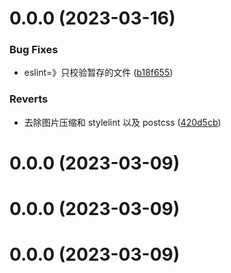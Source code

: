 # 0.0.0 (2023-03-16)

### Bug Fixes

- eslint=》只校验暂存的文件 ([b18f655](https://github.com/MissSage/ms_movie/commit/b18f65560a6fc74d0e9b776c239aafb3755625dc))

### Reverts

- 去除图片压缩和 stylelint 以及 postcss ([420d5cb](https://github.com/MissSage/ms_movie/commit/420d5cb81ff7ecd300913a261b408ebeb079b496))

# 0.0.0 (2023-03-09)

# 0.0.0 (2023-03-09)

# 0.0.0 (2023-03-09)
